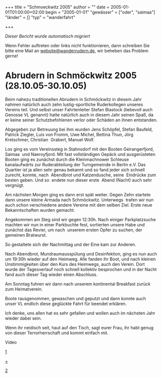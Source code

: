 +++
title = "Schmoeckwitz 2005"
author = ""
date = 2005-01-01T01:00:00+02:00
begin = "2005-01-01"
"gewässer" = ["oder", "saimaa"]
"länder" = []
"typ" = "wanderfahrt"

+++


*Dieser Bericht wurde automatisch migriert*

Wenn Fehler auftreten oder links nicht funktionieren, dann schreiben Sie bitte eine Mail an website@wanderrudern.de, wir beheben das Problem gerne!



# Abrudern in Schmöckwitz 2005 (28.10.05-30.10.05)


Beim nahezu traditionellen Abrudern in Schmöckwitz in diesem Jahr nahmen natürlich auch zehn lustig-sportliche Ruderkollegen unseres Vereins teil. Und selbst unser Fahrtenleiter Stefan Biastock (liebevoll auch Genosse VL genannt) hatte natürlich auch in diesem Jahr seinen Spaß, da er keine seiner Schutzbefohlenen verlor oder Schäden an ihnen entstanden.

Abgegeben zur Betreuung bei ihm wurden Jens Schöpfel, Stefan Baufeld, Patrick Ziegler, Luis von Fromm, Uwe Michel, Bettina Thun, Jörg Kretschmer, Christian  Grabert, Manuel Wolf.

Los ging es vom Vereinssteg in Stahnsdorf mit den Booten Geirangerfjord, Saimaa  und Naeroyfjord. Mit fast vollständigen Gepäck und ausgerüsteten Booten ging es zunächst durch die Kleinmachnower Schleuse kanalaufwärts zur Ruderabteilung der Turngemeinde in Berlin e.V. Das Quartier ist ja allen sehr genau bekannt und so fand jeder sich schnell zurecht, konnte, nach  Abendbrot und Katzendusche, seine  Eindrücke zum besten geben. Und so  endete nun dieser erste  Abend (Nacht) auch sehr vergnügt.

Am nächsten Morgen ging es dann erst spät weiter. Gegen Zehn startete dann unsere kleine Armada nach Schmöckwitz. Unterwegs  trafen wir nun auch schon verschiedene andere Vereine mit dem selben Ziel. Erste neue Bekanntschaften wurden gemacht.

Angekommen am Steg sind wir gegen 12:30h. Nach einiger Parkplatzsuche machten wir nun in einer Parkbuchte fest, sortierten unsere Habe und zunächst das Revier, um nach  unserem ersten Opfer zu suchen, der gemeinen Bratwurst.

So gestaltete sich der Nachmittag und der Eine kam zur Anderen.

Nach Abendbrot, Mundraumausspülung und Desinfektion, ging es nun auch um 19:30h wieder auf den Heimweg. Alle fanden ihr Boot, und nach kleinen Unstimmigkeiten über den Kurs des Heimwegs, auch den Verein. Dort wurde der Tagesverlauf noch schnell kollektiv besprochen und in der Nacht fand auch dieser Tag wieder einen Abschluss.

Am Sonntag fuhren wir dann nach unserem kontinental Breakfast zurück zum Heimatverein.

Boote rausgenommen, gewaschen und geputzt und dann konnte auch unser VL endlich diese geglückte Fahrt für beendet erklären.

Ich denke, uns allen hat es sehr gefallen und wollen auch im nächsten Jahr wieder dabei sein.

Wenn ihr neidisch seit, haut auf den Tisch, sagt eurer Frau, ihr habt genug von dieser Terrorherrschaft und kommt einfach mit.

Video

[1](/berichte/2005/schmoeckiwtz05_v1)

[+](/berichte/2005/schmoeckiwtz05_v3)

[2](/berichte/2005/schmoeckiwtz05_v2)